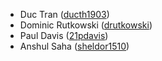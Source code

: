- Duc Tran ([ducth1903](https://github.com/ducth1903))
- Dominic Rutkowski ([drutkowski](https://github.com/dominicrutk))
- Paul Davis ([21pdavis](https://github.com/21pdavis))
- Anshul Saha ([sheldor1510](https://github.com/sheldor1510))

